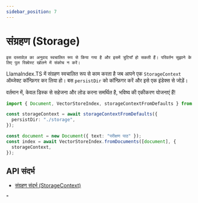 ```yaml
---
sidebar_position: 7
---
```


# संग्रहण (Storage)

`इस दस्तावेज़ का अनुवाद स्वचालित रूप से किया गया है और इसमें त्रुटियाँ हो सकती हैं। परिवर्तन सुझाने के लिए पुल रिक्वेस्ट खोलने में संकोच न करें।`

LlamaIndex.TS में संग्रहण स्वचालित रूप से काम करता है जब आपने एक `StorageContext` ऑब्जेक्ट कॉन्फ़िगर कर लिया हो। बस `persistDir` को कॉन्फ़िगर करें और इसे एक इंडेक्स से जोड़ें।

वर्तमान में, केवल डिस्क से सहेजना और लोड करना समर्थित है, भविष्य की एकीकरण योजनाएं हैं!

```typescript
import { Document, VectorStoreIndex, storageContextFromDefaults } from "./src";

const storageContext = await storageContextFromDefaults({
  persistDir: "./storage",
});

const document = new Document({ text: "परीक्षण पाठ" });
const index = await VectorStoreIndex.fromDocuments([document], {
  storageContext,
});
```

## API संदर्भ

- [संग्रहण संदर्भ (StorageContext)](../../api/interfaces/StorageContext.md)

"
